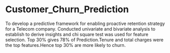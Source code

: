 # Customer_Churn_Prediction

To develop a predictive framework for enabling proactive retention strategy for a Telecom company.
Conducted univariate and bivariate analysis to establish to derive insights and chi square test was used for feature selection.
Top 30% gives 78% of Prediction.Tenure and total charges were the top features.Hence top 30% are more likely to churn.
